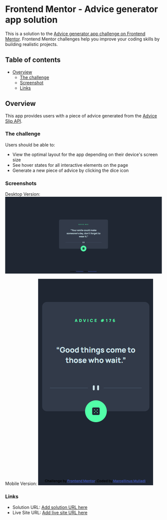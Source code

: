 # Frontend Mentor - Advice generator app solution

This is a solution to the [Advice generator app challenge on Frontend Mentor](https://www.frontendmentor.io/challenges/advice-generator-app-QdUG-13db). Frontend Mentor challenges help you improve your coding skills by building realistic projects.

## Table of contents

- [Overview](#overview)
  - [The challenge](#the-challenge)
  - [Screenshot](#screenshot)
  - [Links](#links)

## Overview
This app provides users with a piece of advice generated from the [Advice Slip API](https://api.adviceslip.com/).

### The challenge

Users should be able to:

- View the optimal layout for the app depending on their device's screen size
- See hover states for all interactive elements on the page
- Generate a new piece of advice by clicking the dice icon

### Screenshots

Desktop Version:
![](./images/screenshot_desktop.png)

Mobile Version:
![](./images/screenshot_mobile.png)


### Links

- Solution URL: [Add solution URL here](https://github.com/MarMiMu/advice-api-app)
- Live Site URL: [Add live site URL here](https://marmimu.github.io/advice-api-app/)
